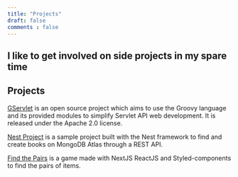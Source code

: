 ```yaml
---
title: "Projects"
draft: false
comments : false
---
```


## I like to get involved on side projects in my spare time

Projects
---
[GServlet](https://github.com/GServlet/gservlet-api) is an open source project which aims to use the Groovy language and its provided modules to simplify Servlet API web development. It is released under the Apache 2.0 license.

[Nest Project](https://github.com/laminba2003/project-nest) is a sample project built with the Nest framework to find and create books on MongoDB Atlas through a REST API.

[Find the Pairs](https://github.com/laminba2003/project-nest) is a game made with NextJS ReactJS and Styled-components to find the pairs of items.